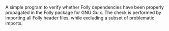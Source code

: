 A simple program to verify whether Folly dependencies have been properly
propagated in the Folly package for GNU Guix. The check is performed by
importing all Folly header files, while excluding a subset of problematic
imports.
